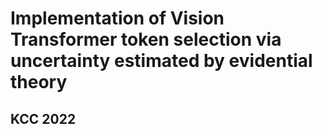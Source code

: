 # Implementation of Vision Transformer token selection via uncertainty estimated by evidential theory

## KCC 2022
